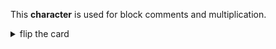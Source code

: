This **character** is used for block comments and multiplication.

<details>
<summary>flip the card</summary>
<br>

# `*`

- _singular_: asterisk, or star
- _plural_: asterisks, or stars

```js
'use strict';

/*
  block comment
*/

let four = 2 * 2;
console.log(four);
```

</details>
